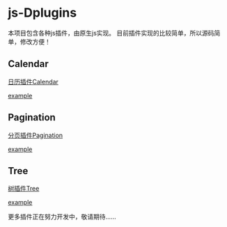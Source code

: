 # js-Dplugins
本项目包含各种js插件，由原生js实现。 目前插件实现的比较简单，所以源码简单，修改方便！

## Calendar ##

[日历插件Calendar](https://github.com/dancyli/js-Dplugins/blob/master/doc/calendar.md)

[example](https://github.com/dancyli/js-Dplugins/blob/master/examples/calendar.html)

## Pagination ##

[分页插件Pagination](https://github.com/dancyli/js-Dplugins/blob/master/doc/pagination.md)

[example](https://github.com/dancyli/js-Dplugins/blob/master/examples/pagination.html)

## Tree ##

[树插件Tree](https://github.com/dancyli/js-Dplugins/blob/master/doc/tree.md)

[example](https://github.com/dancyli/js-Dplugins/blob/master/examples/tree.html)


更多插件正在努力开发中，敬请期待......